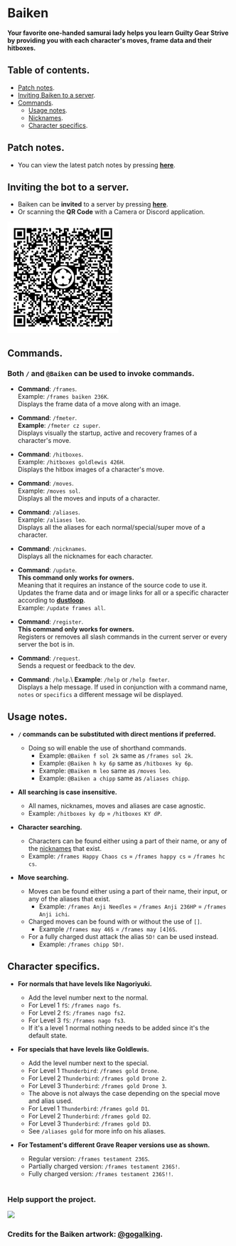 # Baiken
**Your favorite one-handed samurai lady helps you learn Guilty Gear Strive \
by providing you with each character's moves, frame data and their hitboxes.**

## Table of contents.
  - [Patch notes](https://github.com/yakiimoninja/baiken/releases).
  - [Inviting Baiken to a server](#inviting-the-bot-to-a-server).
  - [Commands](#commands).
    - [Usage notes](#usage-notes).
    - [Nicknames](data/nicknames.json).
    - [Character specifics](#character-specifics).

## Patch notes.
- You can view the latest patch notes by pressing [**here**](https://github.com/yakiimoninja/baiken/releases).

## Inviting the bot to a server.
- Baiken can be **invited** to a server by pressing [**here**](https://discord.com/api/oauth2/authorize?client_id=919027797429727272&permissions=2147535872&scope=bot%20applications.commands).
- Or scanning the **QR Code** with a Camera or Discord application.

<img src="data/images/baiken_qr.png" width="250" height="250" />

## Commands.
### Both **`/`** and **`@Baiken`** can be used to invoke commands.
- **Command**: `/frames`. \
Example: `/frames baiken 236K`.\
Displays the frame data of a move along with an image.
 
- **Command**: `/fmeter`.\
**Example**: `/fmeter cz super`.\
Displays visually the startup, active and recovery frames of a character's move.

- **Command**: `/hitboxes`. \
Example: `/hitboxes goldlewis 426H`.\
Displays the hitbox images of a character's move.
  
- **Command**: `/moves`.\
Example: `/moves sol`.\
Displays all the moves and inputs of a character.

- **Command**: `/aliases`.\
Example: `/aliases leo`.\
Displays all the aliases for each normal/special/super move of a character.

- **Command**: `/nicknames`.\
Displays all the nicknames for each character.

- **Command**: `/update`.\
**This command only works for owners.** \
Meaning that it requires an instance of the source code to use it. \
Updates the frame data and or image links for all or a specific character according to [**dustloop**](https://dustloop.com). \
Example: `/update frames all`.

- **Command**: `/register`.\
**This command only works for owners.** \
Registers or removes all slash commands in the current server or every server the bot is in.

- **Command**: `/request`.\
Sends a request or feedback to the dev.

- **Command**: `/help`.\ 
**Example**: `/help` or `/help fmeter`.\
Displays a help message. If used in conjunction with a command name, `notes` or `specifics` a different message wil be displayed.

## Usage notes.

- **`/` commands can be substituted with direct mentions if preferred.**
    - Doing so will enable the use of shorthand commands.
        - Example: `@Baiken f sol 2k` same as `/frames sol 2k`.
        - Example: `@Baiken h ky 6p` same as `/hitboxes ky 6p`.
        - Example: `@Baiken m leo` same as `/moves leo`.
        - Example: `@Baiken a chipp` same as `/aliases chipp`.

- **All searching is case insensitive.**
  - All names, nicknames, moves and aliases are case agnostic.
  - Example: `/hitboxes ky dp` = `/hitboxes KY dP`.

- **Character searching.**
  - Characters can be found either using a part of their name, or any of the [nicknames](https://github.com/yakiimoninja/baiken/blob/main/data/nicknames.json) that exist.
  - Example: `/frames Happy Chaos cs` = `/frames happy cs` = `/frames hc cs`.

- **Move searching.**
   - Moves can be found either using a part of their name, their input, or any of the aliases that exist.
      - Example: `/frames Anji Needles` = `/frames Anji 236HP` = `/frames Anji ichi`.
   - Charged moves can be found with or without the use of `[]`.
      - Example `/frames may 46S` = `/frames may [4]6S`.
   - For a fully charged dust attack the alias `5D!` can be used instead.
      - Example: `/frames chipp 5D!`.

## Character specifics.
- **For normals that have levels like Nagoriyuki.**
  - Add the level number next to the normal.
  - For Level 1 `fS`: `/frames nago fs`. 
  - For Level 2 `fS`: `/frames nago fs2`.
  - For Level 3 `fS`: `/frames nago fs3`.
  - If it's a level 1 normal nothing needs to be added since it's the default state.

- **For specials that have levels like Goldlewis.**
  - Add the level number next to the special.
  - For Level 1 `Thunderbird`: `/frames gold Drone`.
  - For Level 2 `Thunderbird`: `/frames gold Drone 2`.
  - For Level 3 `Thunderbird`: `/frames gold Drone 3`.
  - The above is not always the case depending on the special move and alias used.
  - For Level 1 `Thunderbird`: `/frames gold D1`.
  - For Level 2 `Thunderbird`: `/frames gold D2`.
  - For Level 3 `Thunderbird`: `/frames gold D3`.
  - See `/aliases gold` for more info on his aliases.

- **For Testament's different Grave Reaper versions use as shown.**
  - Regular version: `/frames testament 236S`.
  - Partially charged version: `/frames testament 236S!`.
  - Fully charged version: `/frames testament 236S!!`.
#
### Help support the project.
[![](https://img.shields.io/static/v1?label=Sponsor&message=%E2%9D%A4&logo=GitHub&color=%23fe8e86)](https://github.com/sponsors/yakiimoninja)
### Credits for the Baiken artwork: [@gogalking](https://twitter.com/gogalking/status/1307199393607553024).
